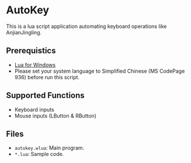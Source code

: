 # AutoKey
This is a lua script application automating keyboard operations like AnjianJingling.

## Prerequistics
* [Lua for Windows](https://github.com/rjpcomputing/luaforwindows)
* Please set your system language to Simplified Chinese (MS CodePage 936) before run this script.

## Supported Functions
* Keyboard inputs
* Mouse inputs (LButton & RButton)

## Files
* `autokey.wlua`: Main program.
* `*.lua`: Sample code.
